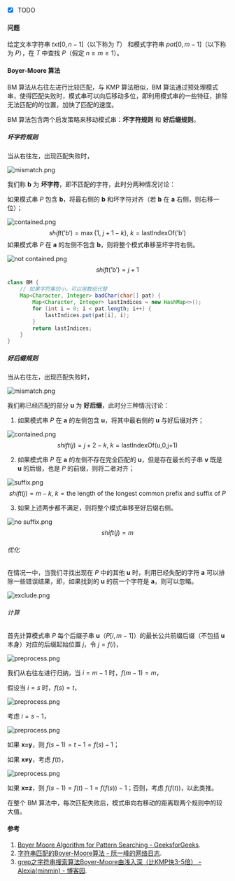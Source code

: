 - [x] TODO

#### 问题

给定文本字符串 $txt[0,n-1]$（以下称为 $T$） 和模式字符串 $pat[0,m-1]$（以下称为 $P$），在 $T$ 中查找 $P$（假定 $n\ge m\ge 1$）。

#### Boyer-Moore 算法

BM 算法从右往左进行比较匹配，与 KMP 算法相似，BM 算法通过预处理模式串，使得匹配失败时，模式串可以向后移动多位，即利用模式串的一些特征，排除无法匹配的的位置，加快了匹配的速度。

BM 算法包含两个启发策略来移动模式串：**坏字符规则** 和 **好后缀规则**。

##### 坏字符规则

当从右往左，出现匹配失败时，

![mismatch.png](../../img/bm-mismatch.png)

我们称 **b** 为 **坏字符**，即不匹配的字符，此时分两种情况讨论：

如果模式串 $P$ 包含 **b**，将最右侧的 **b** 和坏字符对齐（若 **b** 在 **a** 右侧，则右移一位）；

![contained.png](../../img/bm-bad-1.png)
$$
\tag{1} shift(\text{'b'})=\max\{1,\ j+1-k\},\ k=\text{lastIndexOf('b') }
$$
如果模式串 $P$ 在 **a** 的左侧不包含 **b**，则将整个模式串移至坏字符右侧。

![not contained.png](../../img/bm-bad-2.png)
$$
\tag{2} shift(\text{'b'})=j+1
$$

```java
class BM {
    // 如果字符集较小，可以用数组代替
    Map<Character, Integer> badChar(char[] pat) {
        Map<Character, Integer> lastIndices = new HashMap<>();
        for (int i = 0; i < pat.length; i++) {
            lastIndices.put(pat[i], i);
        }
        return lastIndices;
    }
}
```

##### 好后缀规则

当从右往左，出现匹配失败时，

![mismatch.png](../../img/bm-mismatch.png)

我们称已经匹配的部分 **u** 为 **好后缀**，此时分三种情况讨论：

1. 如果模式串 $P$ 在 **a** 的左侧包含 **u**，将其中最右侧的 **u** 与好后缀对齐；

![contained.png](../../img/bm-suffix-1.png)
$$
\tag{3} shift(j)=j+2-k,\ k=\text{lastIndexOf(u,0,j+1) }
$$

2. 如果模式串 $P$ 在 **a** 的左侧不存在完全匹配的 **u**，但是存在最长的子串 **v** 既是 **u** 的后缀，也是 $P$ 的前缀，则将二者对齐；

![suffix.png](../../img/bm-suffix-2.png)
$$
\tag{4} shift(j)=m-k,\ k=\text{the length of the longest common prefix and suffix of }P
$$

3. 如果上述两步都不满足，则将整个模式串移至好后缀右侧。

![no suffix.png](../../img/bm-suffix-3.png)
$$
\tag{5} shift(j)=m
$$

###### 优化

在情况一中，当我们寻找出现在 $P$ 中的其他 **u** 时，利用已经失配的字符 **a** 可以排除一些错误结果，即，如果找到的 **u** 的前一个字符是 **a**，则可以忽略。

![exclude.png](../../img/bm-suffix-exclude.png)

###### 计算

首先计算模式串 $P$ 每个后缀子串 **u**（$P[i,m-1]$）的最长公共前缀后缀（不包括 **u** 本身）对应的后缀起始位置 $j$，令 $j=f(i)$，

![preprocess.png](../../img/preprocess-1.png)

我们从右往左进行归纳，当 $i=m-1$ 时，$f(m-1)=m$，

假设当 $i=s$ 时，$f(s)=t$，

![preprocess.png](../../img/preprocess-2.png)

考虑 $i=s-1$，

![preprocess.png](../../img/preprocess-3.png)

如果 **x=y**，则 $f(s-1)=t-1=f(s)-1$；

如果 **x$\neq$y**，考虑 $f(t)$，

![preprocess.png](../../img/preprocess-4.png)

如果 **x=z**，则 $f(s-1)=f(t)-1=f(f(s))-1$；否则，考虑 $f(f(t))$，以此类推。

在整个 BM 算法中，每次匹配失败后，模式串向右移动的距离取两个规则中的较大值。

#### 参考

1. [Boyer Moore Algorithm for Pattern Searching - GeeksforGeeks](https://www.geeksforgeeks.org/boyer-moore-algorithm-for-pattern-searching/).
2. [字符串匹配的Boyer-Moore算法 - 阮一峰的网络日志](http://www.ruanyifeng.com/blog/2013/05/boyer-moore_string_search_algorithm.html).
3. [grep之字符串搜索算法Boyer-Moore由浅入深（比KMP快3-5倍） - Alexia(minmin) - 博客园](https://www.cnblogs.com/lanxuezaipiao/p/3452579.html).

